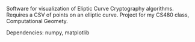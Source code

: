 Software for visualization of Eliptic Curve Cryptography algorithms. Requires a CSV of points on an elliptic curve.
Project for my CS480 class, Computational Geomety.

Dependencies: numpy, matplotlib
